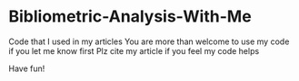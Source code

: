 # Bibliometric-Analysis-With-Me
Code that I used in my articles
You are more than welcome to use my code if you let me know first
Plz cite my article if you feel my code helps

Have fun!
